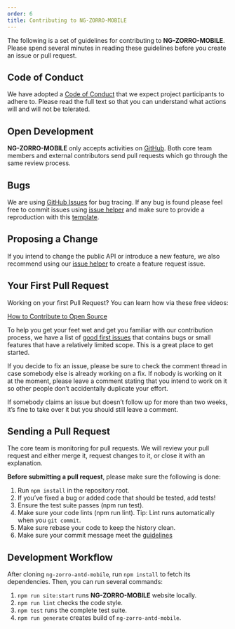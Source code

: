 ```yaml
---
order: 6
title: Contributing to NG-ZORRO-MOBILE
---
```


The following is a set of guidelines for contributing to **NG-ZORRO-MOBILE**. Please spend several minutes in reading these guidelines before you create an issue or pull request.

## Code of Conduct

We have adopted a [Code of Conduct](https://github.com/NG-ZORRO/ng-zorro-antd-mobile/blob/master/CODE_OF_CONDUCT.md) that we expect project participants to adhere to. Please read the full text so that you can understand what actions will and will not be tolerated.

## Open Development

**NG-ZORRO-MOBILE** only accepts activities on [GitHub](https://github.com/NG-ZORRO/ng-zorro-antd-mobile). Both core team members and external contributors send pull requests which go through the same review process.

## Bugs

We are using [GitHub Issues](https://github.com/NG-ZORRO/ng-zorro-antd-mobile/issues) for bug tracing. If any bug is found please feel free to commit issues using [issue helper](https://ng.mobile.ant.design/issue-helper/#/en) and make sure to provide a reproduction with this [template](https://stackblitz.com/edit/ng-zorro-antd-mobile-setup?embed=1&file=src/app/app.component.ts).

## Proposing a Change

If you intend to change the public API or introduce a new feature, we also recommend using our [issue helper](https://ng.mobile.ant.design/issue-helper/#/en) to create a feature request issue.

## Your First Pull Request

Working on your first Pull Request? You can learn how via these free videos:

[How to Contribute to Open Source](https://opensource.guide/how-to-contribute/)

To help you get your feet wet and get you familiar with our contribution process, we have a list of [good first issues](https://github.com/NG-ZORRO/ng-zorro-antd-mobile/labels/good%20first%20issue) that contains bugs or small features that have a relatively limited scope. This is a great place to get started.

If you decide to fix an issue, please be sure to check the comment thread in case somebody else is already working on a fix. If nobody is working on it at the moment, please leave a comment stating that you intend to work on it so other people don’t accidentally duplicate your effort.

If somebody claims an issue but doesn’t follow up for more than two weeks, it’s fine to take over it but you should still leave a comment.

## Sending a Pull Request

The core team is monitoring for pull requests. We will review your pull request and either merge it, request changes to it, or close it with an explanation.

**Before submitting a pull request**, please make sure the following is done:

1. Run `npm install` in the repository root.
2. If you’ve fixed a bug or added code that should be tested, add tests!
3. Ensure the test suite passes (npm run test).
4. Make sure your code lints (npm run lint). Tip: Lint runs automatically when you `git commit`.
5. Make sure rebase your code to keep the history clean.
6. Make sure your commit message meet the [guidelines](https://github.com/NG-ZORRO/ng-zorro-antd-mobile/blob/master/CONTRIBUTING.md#-commit-message-guidelines)

## Development Workflow

After cloning `ng-zorro-antd-mobile`, run `npm install` to fetch its dependencies. Then, you can run several commands:

1. `npm run site:start` runs **NG-ZORRO-MOBILE** website locally.
2. `npm run lint` checks the code style.
3. `npm test` runs the complete test suite.
4. `npm run generate` creates build of `ng-zorro-antd-mobile`.
